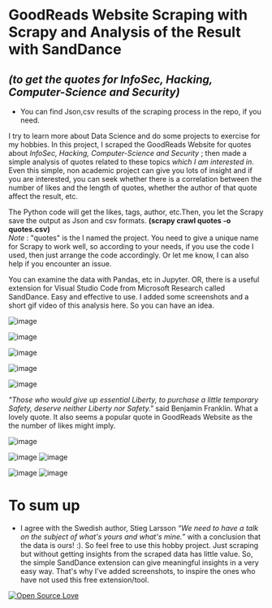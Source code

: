 # GoodReads Website Scraping with Scrapy and Analysis of the Result with SandDance  
## *(to get the quotes for InfoSec, Hacking, Computer-Science and Security)* 


- You can find Json,csv results of the scraping process in the repo, if you need.


I try to learn more about Data Science and do some projects to exercise for my hobbies. In this project, I scraped the GoodReads Website for quotes about *InfoSec, Hacking, Computer-Science and Security* ; then made a simple analysis of quotes related to these topics *which I am interested in*. Even this simple, non academic project can give you lots of insight and if you are interested, you can seek whether there is a correlation between the number of likes and the length of quotes, whether the author of that quote affect the result, etc. 

The Python code will get the likes, tags, author, etc.Then, you let the Scrapy save the output as Json and csv formats. **(scrapy crawl quotes -o quotes.csv)**   
*Note*  : "quotes" is the I named the project. You need to give a unique name for Scrapy to work well, so according to your needs, if you use the code I used, then just arrange the code accordingly. Or let me know, I can also help if you encounter an issue.

 You can examine the data with Pandas, etc in Jupyter. OR, there is a useful extension for Visual Studio Code from Microsoft Research called SandDance. Easy and effective to use. I added some screenshots and a short gif video of this analysis here. So you can have an idea. 

![image](https://user-images.githubusercontent.com/59505246/137897518-5075a5c3-ce30-4909-b205-db18d537da08.png)

![image](https://user-images.githubusercontent.com/59505246/137898702-15e7dcd5-5c97-4c3d-aa3e-7d44739494c6.png)

![image](https://user-images.githubusercontent.com/59505246/137898979-51146df4-6b02-48aa-a5c8-aa974dbc820b.png)

![image](https://user-images.githubusercontent.com/59505246/137899475-09990b46-da63-4c1b-971b-808fa590a35a.png)

![image](https://user-images.githubusercontent.com/59505246/137901264-45d61bc0-7995-44b8-a7ce-afa57eda4372.png)

*"Those who would give up essential Liberty, to purchase a little temporary Safety, deserve neither Liberty nor Safety."* said Benjamin Franklin. What a lovely quote. It also seems a popular quote in GoodReads Website as the the number of likes might imply. 


![image](https://user-images.githubusercontent.com/59505246/137907529-982f4d7d-d42b-46a3-b3c5-8b47d9040467.png)

![image](https://user-images.githubusercontent.com/59505246/137908175-aba69d46-fe73-4b16-b1fa-c61525a45d48.png)
![image](https://user-images.githubusercontent.com/59505246/137908495-e8f7beb8-02cd-4dcb-8a7d-1672fab06de5.png)


![image](https://user-images.githubusercontent.com/59505246/137909791-a516b761-7871-422c-a94d-8f136f56101e.png)
![image](https://user-images.githubusercontent.com/59505246/137913838-a46b802a-1c01-471a-80e7-65b73180dbf7.png)

# To sum up
- I agree with the Swedish author, Stieg Larsson *“We need to have a talk on the subject of what's yours and what's mine.”* with a conclusion that the data is ours! :). So feel free to use this hobby project. Just scraping but without getting insights from the scraped data has little value. So, the simple SandDance extension can give meaningful insights in a very easy way. That's why I've added screenshots, to inspire the ones who have not used this free extension/tool.

[![Open Source Love](https://firstcontributions.github.io/open-source-badges/badges/open-source-v2/open-source.png)](https://github.com/firstcontributions/open-source-badges)

